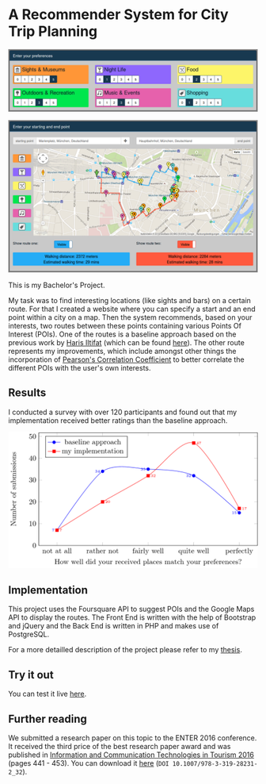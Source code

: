 # A Recommender System for City Trip Planning

![Image of preferences setting](https://raw.githubusercontent.com/hefeleal/A-Recommender-System-for-City-Trip-Planning/master/screenshots/preferences.png)

![Image of map](https://raw.githubusercontent.com/hefeleal/A-Recommender-System-for-City-Trip-Planning/master/screenshots/map.png)

This is my Bachelor's Project.

My task was to find interesting locations (like sights and bars) on a certain route. For that I created a website where you can specify a start and an end point within a city on a map. Then the system recommends, based on your interests, two routes between these points containing various Points Of Interest (POIs). One of the routes is a baseline approach based on the previous work by [Haris Iltifat](https://github.com/harisiltifat/) (which can be found [here](https://github.com/harisiltifat/Recommender-system-with-path-generation)). The other route represents my improvements, which include amongst other things the incorporation of [Pearson's Correlation Coefficient](https://en.wikipedia.org/wiki/Pearson_product-moment_correlation_coefficient) to better correlate the different POIs with the user's own interests.

## Results

I conducted a survey with over 120 participants and found out that my implementation received better ratings than the baseline approach.

![Main result](https://raw.githubusercontent.com/hefeleal/A-Recommender-System-for-City-Trip-Planning/master/screenshots/main_result.png)

## Implementation

This project uses the Foursquare API to suggest POIs and the Google Maps API to display the routes. The Front End is written with the help of Bootstrap and jQuery and the Back End is written in PHP and makes use of PostgreSQL.

For a more detailled description of the project please refer to my [thesis](https://github.com/hefeleal/A-Recommender-System-for-City-Trip-Planning/blob/master/thesis/thesis.pdf).

## Try it out

You can test it live [here](http://vmschlichter21.informatik.tu-muenchen.de:8000/).

## Further reading

We submitted a research paper on this topic to the ENTER 2016 conference. It received the third price of the best research paper award and was published in [Information and Communication Technologies in Tourism 2016](http://www.springer.com/de/book/9783319282305) (pages 441 - 453). You can download it [here](http://link.springer.com/chapter/10.1007%2F978-3-319-28231-2_32) (`DOI 10.1007/978-3-319-28231-2_32`).